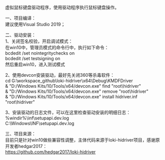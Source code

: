 虚拟鼠标键盘驱动程序，使用驱动程序执行鼠标键盘操作。</br>


一、项目编译：</br>
建议使用Visual Studio 2019；</br>


二、驱动安装：</br>
1、关闭签名校验，开启调试模式：</br>
在win10中，管理员模式的命令行中，执行如下命令：</br>
bcdedit /set nointegritychecks on</br>
bcdedit /set testsigning on</br>
然后重启win10，进入测试模式</br>

2、使用devcon安装驱动，最好先关闭360等杀毒软件：</br>
cd G:\workspace_github\loki-hidriver\x64\Debug\KMDFDriver</br>
& "D:/Windows Kits/10/Tools/x64/devcon.exe" find "root\hidriver"</br>
& "D:/Windows Kits/10/Tools/x64/devcon.exe" remove "root\hidriver"</br>
& "D:/Windows Kits/10/Tools/x64/devcon.exe" install hidriver.inf "root\hidriver"</br>

3、安装驱动的日志文件，可以在这里检查驱动安装的明细日志：</br>
%windir%\\inf\\setupapi.dev.log</br>
C:\Windows\INF\setupapi.dev.log</br>


三、项目来源：</br>
目前只是针对win10做些兼容性调整，主体代码来源于loki-hidriver项目，感谢原开发者hedgar2017：</br>
https://github.com/hedgar2017/loki-hidriver</br>
